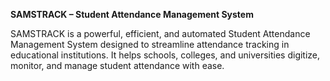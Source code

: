 **SAMSTRACK – Student Attendance Management System**

SAMSTRACK is a powerful, efficient, and automated Student Attendance Management System designed to streamline attendance tracking in educational institutions. It helps schools, colleges, and universities digitize, monitor, and manage student attendance with ease.
